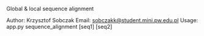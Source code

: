 Global & local sequence alignment

Author: Krzysztof Sobczak
Email: sobczakk@student.mini.pw.edu.pl
Usage: app.py sequence_alignment [seq1] [seq2]